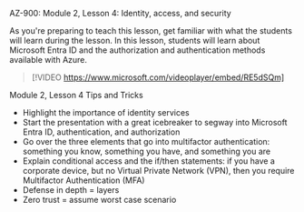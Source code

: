 

AZ-900: Module 2, Lesson 4: Identity, access, and security

As you're preparing to teach this lesson, get familiar with what the students will learn during the lesson. In this lesson, students will learn about Microsoft Entra ID and the authorization and authentication methods available with Azure.

> [!VIDEO https://www.microsoft.com/videoplayer/embed/RE5dSQm]
 
Module 2, Lesson 4 Tips and Tricks

- Highlight the importance of identity services
- Start the presentation with a great icebreaker to segway into Microsoft Entra ID, authentication, and authorization
- Go over the three elements that go into multifactor authentication: something you know, something you have, and something you are
- Explain conditional access and the if/then statements: if you have a corporate device, but no Virtual Private Network (VPN), then you require Multifactor Authentication (MFA)
- Defense in depth = layers
- Zero trust = assume worst case scenario
